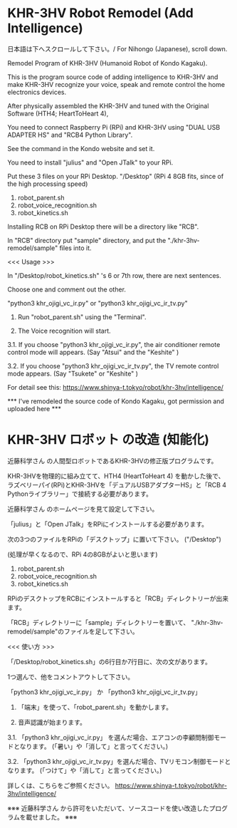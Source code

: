 # KHR-3HV Robot Remodel (Add Intelligence)
 日本語は下へスクロールして下さい。/ For Nihongo (Japanese), scroll down.
 
 Remodel Program of KHR-3HV (Humanoid Robot of Kondo Kagaku).
 
 This is the program source code of adding intelligence to KHR-3HV and make KHR-3HV recognize your voice, speak and remote control the home electronics devices.
 
 After physically assembled the KHR-3HV and tuned with the Original Software (HTH4; HeartToHeart 4),
 
 You need to connect Raspberry Pi (RPi) and KHR-3HV using "DUAL USB ADAPTER HS" and "RCB4 Python Library".
 
 See the command in the Kondo website and set it.
 
 You need to install "julius" and "Open JTalk" to your RPi.
 
 Put these 3 files on your RPi Desktop. "/Desktop"
 (RPi 4 8GB fits, since of the high processing speed)
 
 1. robot_parent.sh
 2. robot_voice_recognition.sh
 3. robot_kinetics.sh

 Installing RCB on RPi Desktop there will be a directory like "RCB".
 
 In "RCB" directory put "sample" directory, 
 and put the "./khr-3hv-remodel/sample" files into it.
 
 <<< Usage >>>

 In "/Desktop/robot_kinetics.sh" 's 6 or 7th row,
 there are next sentences. 
 
 Choose one and comment out the other.
 
 "python3 khr_ojigi_vc_ir.py" or "python3 khr_ojigi_vc_ir_tv.py"
 
 1. Run "robot_parent.sh" using the "Terminal".
  
 2. The Voice recognition will start.

 3.1. If you choose "python3 khr_ojigi_vc_ir.py", the air conditioner remote control mode will appears.
      (Say "Atsui" <Hot in Japanese> and the "Keshite" <Turn off in Japanese>)
 
 3.2. If you choose "python3 khr_ojigi_vc_ir_tv.py", the TV remote control mode appears.
      (Say "Tsukete" <Turn on in Japanese> or "Keshite" <Turn off in Japanese>)
 
 For detail see this: 
 https://www.shinya-t.tokyo/robot/khr-3hv/intelligence/
 
 *** I've remodeled the source code of Kondo Kagaku, got permission and uploaded here ***
 
 # KHR-3HV ロボット の改造 (知能化)

 近藤科学さん の人間型ロボットであるKHR-3HVの修正版プログラムです。
 
 KHR-3HVを物理的に組み立てて、HTH4 (HeartToHeart 4) を動かした後で、
 ラズベリーパイ(RPi)とKHR-3HVを「デュアルUSBアダプターHS」と「RCB 4 Pythonライブラリー」で接続する必要があります。
 
 近藤科学さん のホームページを見て設定して下さい。
 
 「julius」と「Open JTalk」をRPiにインストールする必要があります。
 
 
 次の3つのファイルをRPiの「デスクトップ」に置いて下さい。 ("/Desktop")
 
 (処理が早くなるので、RPi 4の8GBがよいと思います)
 
 1. robot_parent.sh
 2. robot_voice_recognition.sh
 3. robot_kinetics.sh

 RPiのデスクトップをRCBにインストールすると「RCB」ディレクトリーが出来ます。
 
 「RCB」ディレクトリーに「sample」ディレクトリーを置いて、 
 "./khr-3hv-remodel/sample"のファイルを足して下さい。
 
 <<< 使い方 >>>

 「/Desktop/robot_kinetics.sh」の6行目か7行目に、次の文があります。
 
 1つ選んで、他をコメントアウトして下さい。
 
 「python3 khr_ojigi_vc_ir.py」 か 「python3 khr_ojigi_vc_ir_tv.py」
 
 1. 「端末」を使って、「robot_parent.sh」を動かします。
  
 2. 音声認識が始まります。
 
 3.1. 「python3 khr_ojigi_vc_ir.py」 を選んだ場合、エアコンの李顧問制御モードとなります。
      (「暑い」や「消して」と言ってください。)
 
 3.2. 「python3 khr_ojigi_vc_ir_tv.py」を選んだ場合、TVリモコン制御モードとなります。
      (「つけて」や「消して」と言ってください。)
 
詳しくは、こちらをご参照ください。
https://www.shinya-t.tokyo/robot/khr-3hv/intelligence/
 
※※※ 近藤科学さん から許可をいただいて、ソースコードを使い改造したプログラムを載せました。 ※※※
